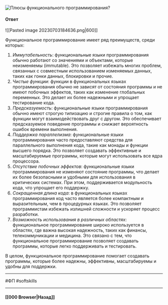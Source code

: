 ![Плюсы функционального программирования?](https://youtu.be/Sw4BlFLj2dg?t=247)

#### Ответ

![[Pasted image 20230703184636.png|600]]

Функциональное программирование имеет ряд преимуществ, среди которых:
1. *Иммутабельность*: функциональные языки программирования обычно работают со значениями и объектами, которые неизменяемы (immutable). Это позволяет избежать многих проблем, связанных с совместным использованием изменяемых данных, таких как гонки данных, блокировки и прочие.
2. *Чистые функции*: функции в функциональных языках программирования обычно не зависят от состояния программы и не имеют побочных эффектов, таких как изменение глобальных переменных. Это делает их более надежными и упрощает тестирование кода.
3. *Предсказуемость*: функциональные языки программирования обычно имеют строгую типизацию и строгие правила о том, как функции могут взаимодействовать друг с другом. Это обеспечивает предсказуемое поведение программы и снижает вероятность ошибок времени выполнения.
4. *Поддержка параллелизма*: функциональные языки программирования часто предоставляют средства для параллельного выполнения кода, такие как монады и функции высшего порядка. Это позволяет создавать эффективные и масштабируемые программы, которые могут использовать все ядра процессора.
5. *Отсутствие побочных эффектов*: функциональные языки программирования не изменяют состояние программы, что делает их более безопасными и удобными для использования в критических системах. При этом, поддерживается модульность кода, что упрощает его поддержку.
6. *Сокращенная длина кода*: в функциональных языках программирования код часто является более компактным и выразительным, чем в процедурных языках. Это позволяет программистам избежать излишней сложности и ускоряет процесс разработки.
7. *Возможность использования в различных областях*: функциональное программирование широко используется в областях, где важна высокая надежность, таких как финансы, телекоммуникации и медицина. Это связано с тем, что функциональное программирование позволяет создавать программы, которые легко поддерживать и тестировать.

В целом, функциональное программирование помогает создавать программы, которые более надежны, эффективны, масштабируемы и удобны для поддержки.

___
#ФП #softskills 

___

#### [[000 Browser|Назад]]